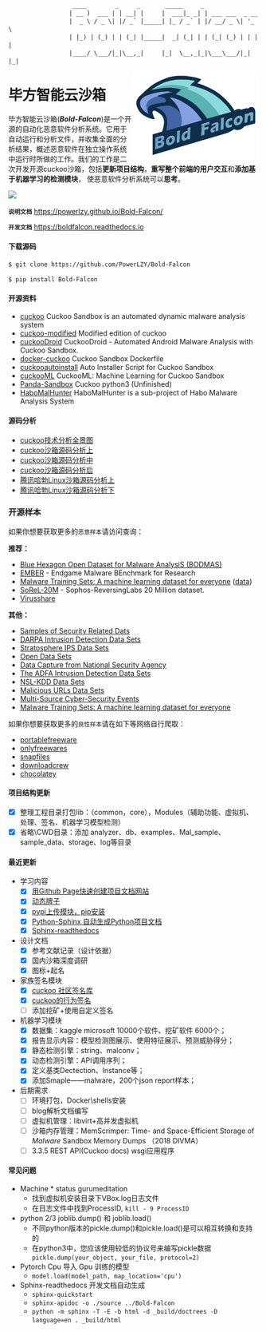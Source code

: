 ```shell
                  ____        _     _       _____     _                 
                 | __ )  ___ | | __| |     |  ___|_ _| | ___ ___  _ __  
                 |  _ \ / _ \| |/ _` |_____| |_ / _` | |/ __/ _ \| '_ \ 
                 | |_) | (_) | | (_| |_____|  _| (_| | | (_| (_) | | | |
                 |____/ \___/|_|\__,_|     |_|  \__,_|_|\___\___/|_| |_|
```

<img src="resources/test.png" align="right" width="256px" height="176px">

# 毕方智能云沙箱

毕方智能云沙箱(***Bold-Falcon***)是一个开源的自动化恶意软件分析系统。它用于自动运行和分析文件，并收集全面的分析结果，概述恶意软件在独立操作系统中运行时所做的工作。我们的工作是二次开发开源cuckoo沙箱，包括**更新项目结构**，**重写整个前端的用户交互**和**添加基于机器学习的检测模块**，
使恶意软件分析系统可以**思考**。

![](https://img.shields.io/badge/GitHub-Bold--Falcon-000000)

**`说明文档`** https://powerlzy.github.io/Bold-Falcon/

**`开发文档`** https://boldfalcon.readthedocs.io

#### 下载源码

```shell
$ git clone https://github.com/PowerLZY/Bold-Falcon
```

```shell
$ pip install Bold-Falcon
```

#### 开源资料

+ [cuckoo](https://github.com/cuckoosandbox/cuckoo) Cuckoo Sandbox is an automated dynamic malware analysis system
+ [cuckoo-modified](https://github.com/spender-sandbox/cuckoo-modified) Modified edition of cuckoo
+ [cuckooDroid](https://github.com/idanr1986/cuckoo-droid) CuckooDroid - Automated Android Malware Analysis with Cuckoo Sandbox.
+ [docker-cuckoo](https://github.com/blacktop/docker-cuckoo) Cuckoo Sandbox Dockerfile
+ [cuckooautoinstall](https://github.com/buguroo/cuckooautoinstall) Auto Installer Script for Cuckoo Sandbox
+ [cuckooML](https://github.com/honeynet/cuckooml) CuckooML: Machine Learning for Cuckoo Sandbox
+ [Panda-Sandbox](https://github.com/PowerLZY/Panda-Sandbox) Cuckoo python3 (Unfinished)
+ [HaboMalHunter](https://github.com/Tencent/HaboMalHunter#readme_cn) HaboMalHunter is a sub-project of Habo Malware Analysis System

#### 源码分析
+ [cuckoo技术分析全景图](https://cloud.tencent.com/developer/article/1597020)
+ [cuckoo沙箱源码分析上](https://bbs.pediy.com/thread-260038.htm)
+ [cuckoo沙箱源码分析中](https://bbs.pediy.com/thread-260087.htm)
+ [cuckoo沙箱源码分析后](https://bbs.pediy.com/thread-260252.htm)
+ [腾讯哈勃Linux沙箱源码分析上](https://zhuanlan.zhihu.com/p/54756592)
+ [腾讯哈勃Linux沙箱源码分析下](https://zhuanlan.zhihu.com/p/54756845)

### 开源样本

如果你想要获取更多的`恶意样本`请访问查询：

**推荐：**

-   [Blue Hexagon Open Dataset for Malware AnalysiS (BODMAS)](https://whyisyoung.github.io/BODMAS/)
-   [EMBER](https://github.com/elastic/ember) - Endgame Malware BEnchmark for Research
-   [Malware Training Sets: A machine learning dataset for everyone](http://marcoramilli.blogspot.cz/2016/12/malware-training-sets-machine-learning.html) ([data](https://github.com/marcoramilli/MalwareTrainingSets))
-   [SoReL-20M](https://github.com/sophos-ai/SOREL-20M) - Sophos-ReversingLabs 20 Million dataset.
-   [Virusshare](https://virusshare.com/)

**其他：**

+   [Samples of Security Related Dats](http://www.secrepo.com/)
+   [DARPA Intrusion Detection Data Sets](https://www.ll.mit.edu/ideval/data/)
+   [Stratosphere IPS Data Sets](https://stratosphereips.org/category/dataset.html)
+   [Open Data Sets](http://csr.lanl.gov/data/)
+   [Data Capture from National Security Agency](http://www.westpoint.edu/crc/SitePages/DataSets.aspx)
+   [The ADFA Intrusion Detection Data Sets](https://www.unsw.adfa.edu.au/australian-centre-for-cyber-security/cybersecurity/ADFA-IDS-Datasets)
+   [NSL-KDD Data Sets](https://github.com/defcom17/NSL_KDD)
+   [Malicious URLs Data Sets](https://sysnet.ucsd.edu/projects/url)
+   [Multi-Source Cyber-Security Events](http://csr.lanl.gov/data/cyber1/)
+   [Malware Training Sets: A machine learning dataset for everyone](http://marcoramilli.blogspot.cz/2016/12/malware-training-sets-machine-learning.html)

如果你想要获取更多的`良性样本`请在如下等网络自行爬取：

-   [portablefreeware](http://www.portablefreeware.com/)
-   [onlyfreewares](http://www.onlyfreewares.com/)
-   [snapfiles](https://www.snapfiles.com/new/list-whatsnew.html)
-   [downloadcrew](https://downloadcrew.com/)
-   [chocolatey](https://chocolatey.org/)

#### 项目结构更新
  - [x] 整理工程目录打包lib：（common，core），Modules（辅助功能、虚拟机、处理、签名、机器学习模型检测）
  - [x] 省略\CWD目录：添加 analyzer、db、examples、Mal_sample、sample_data、storage、log等目录

#### 最近更新

+ 学习内容
  - [x] [用Github Page快速创建项目文档网站](https://zhuanlan.zhihu.com/p/323457078)
  - [x] [动态牌子](https://img.shields.io)
  - [x] [pypi上传模块，pip安装](https://pypi.org/project/Bold-Falcon/#description) 
  - [x] [Python-Sphinx 自动生成Python项目文档 ](https://www.jianshu.com/p/d4a1347f467b)
  - [x] [Sphinx-readthedocs](https://how-to-use-sphinx-write.readthedocs.io/zh_CN/latest/)
+ 设计文档
  + [x] 参考文献记录（设计依据）
  + [x] 国内沙箱深度调研
  + [x] 图标+起名

+ 家族签名模块
  - [x] [cuckoo 社区签名库](https://github.com/cuckoosandbox/community)
  - [x] [cuckoo的行为签名](https://www.secpulse.com/archives/75180.html)
  - [ ] 添加挖矿+使用自定义签名
+ 机器学习模块
  - [x] 数据集：kaggle microsoft 10000个软件、挖矿软件 6000个；
  - [x] 报告显示内容：模型检测图展示、使用特征展示、预测威胁得分；
  - [x] 静态检测引擎：string、malconv；
  - [x] 动态检测引擎：API调用序列；
  - [x] 定义基类Dectection、Instance等；
  - [x] 添加Smaple——malware，200个json report样本；
+ 后期需求
  + [ ] 环境打包，Docker\shells安装
  + [ ] blog解析文档编写
  + [ ] 虚拟机管理：libvirt+高并发虚拟机
  + [ ] 沙箱内存管理：MemScrimper: Time- and Space-Efficient Storage of *Malware* Sandbox Memory Dumps （2018 DIVMA）
  + [ ] 3.3.5 REST API(Cuckoo docs) wsgi应用程序
#### 常见问题
+ Machine * status gurumeditation
  -  找到虚拟机安装目录下VBox.log日志文件
  -  在日志文件中找到ProcessID, ```kill - 9 ProcessID```
+ python 2/3 joblib.dump() 和 joblib.load()
  - 不同python版本的pickle.dump()和pickle.load()是可以相互转换和支持的
  - 在python3中，您应该使用较低的协议号来编写pickle数据 ```pickle.dump(your_object, your_file, protocol=2)```
+ Pytorch Cpu 导入 Gpu 训练的模型
  - `model.load(model_path, map_location='cpu')`
+ Sphinx-readthedocs 开发文档自动生成
  - `sphinx-quickstart`
  - `sphinx-apidoc -o ./source ../Bold-Falcon`
  - `python -m sphinx -T -E -b html -d _build/doctrees -D language=en . _build/html`



























